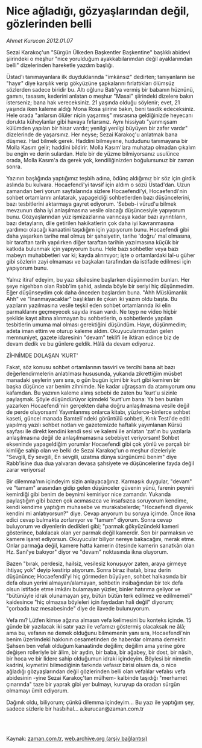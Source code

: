 # Nice ağladığı, gözyaşlarından değil, gözlerinden belli

*Ahmet Kurucan 2012.01.07*

<td class="columnist-detail">
<p>Sezai Karakoç'un "Sürgün Ülkeden Başkentler Başkentine" başlıklı abidevi şiirindeki o meşhur "nice yorulduğum ayakkabılarımdan değil ayaklarımdan belli" dizelerinden hareketle yazdım başlığı.</p>
<p>
<div id="haberMetinDiv">
<p>Üstad'ı tanımayanlara ilk duyduklarında "imkânsız" dedirten; tanıyanların ise "hayır" diye karşılık verip gökyüzüne şapkalarını fırlattıkları ölümsüz sözlerden sadece biridir bu. Altı oğlunu Batı'ya vermiş bir babanın hüznünü, gamını, tasasını, kederini anlatan o meşhur "Masal" şiirindeki dizelere bakın isterseniz; bana hak vereceksiniz. 21 yaşında olduğu söylenir; evet, 21 yaşında iken kaleme aldığı Mona Rosa şiirine bakın, beni tasdik edeceksiniz. Hele orada "anlarsın ölüler niçin yaşarmış" mısrasına geldiğinizde heyecanı dorukta küheylanlar gibi havaya fırlarsınız. Aynı hissiyatı "yanmışsam külümden yapılan bir hisar vardır; yenilgi yenilgi büyüyen bir zafer vardır" dizelerinde de yaşarsınız. Her neyse; Sezai Karakoç'u anlatmak bana düşmez. Had bilmek gerek. Haddini bilmeyene, hududunu tanımayana bir Molla Kasım gelir; haddini bildirir. Molla Kasım'lara muhatap olmadan çıkalım bu engin ve derin sulardan. Hele bir de yüzme bilmiyorsanız usulünce orada, Molla Kasım'a da gerek yok, kendiliğinizden boğulursunuz bir zaman sonra.
<p>Yazının başlığında yaptığımız teşbih adına, ödünç aldığımız bir söz için girdik aslında bu kulvara. Hocaefendi'yi tavsif için aldım o sözü Üstad'dan. Uzun zamandan beri yorum sayfalarında sizlere Hocaefendi'yi, Hocaefendi'nin sohbet ortamlarını anlatarak, yapageldiği sohbetlerden bazı düşüncelerini, bazı tesbitlerini aktarmaya gayret ediyorum. 'Sebeb-i vürud'u bilmek mevzunun daha iyi anlaşılmasına vesile olacağı düşüncesiyle yapıyorum bunu. Gözyaşlarından yüz işmizazlarına varıncaya kadar bazı ayrıntıların, bazı detayların, dile getirilen hakikatlerin çok daha iyi kavranmasına yardımcı olacağı kanaatini taşıdığım için yapıyorum bunu. Hocaefendi gibi daha yaşarken tarihe mal olmuş bir şahsiyetin, tarihe 'doğru' mal olmasına, bir taraftan tarih yapılırken diğer taraftan tarihin yazılmasına küçük bir katkıda bulunmak için yapıyorum bunu. Hele bazı sohbetler veya bazı mabeyn muhabbetleri var ki; kayda alınmıyor; işte o ortamlardaki lal-u güher gibi sözlerin zayi olmaması ve başkaları tarafından da istifade edilmesi için yapıyorum bunu.
<p>Yalnız itiraf edeyim, bu yazı silsilesine başlarken düşünmedim bunları. Her şeye nigehban olan Rabb'im şahid, aslında böyle bir seriyi hiç düşünmedim. Eğer düşünseydim çok daha önceden başlardım buna. "Ahh Müslümanlık Ahh" ve "İnanmayacaklar" başlıkları ile çıkan iki yazım oldu başta. Bu yazıların yazılmasına vesile teşkil eden sohbet ortamlarında iki elin parmaklarını geçmeyecek sayıda insan vardı. Ne teyp ne video hiçbir şekilde kayıt altına alınmayan bu sohbetlerin, o sohbetlerde yapılan tesbitlerin umuma mal olması gerektiğini düşündüm. Hayır, düşünmedim; adeta iman ettim ve oturup kaleme aldım. Okuyucularımızdan gelen memnuniyet, gazete idaresinin "devam" teklifi ile iktiran edince biz de devam dedik ve bu günlere geldik. Hâlâ da devam ediyoruz.
<p>ZİHNİMDE DOLAŞAN 'KURT'
<p>Fakat, söz konusu sohbet ortamlarının tasviri ve tercihi bana ait bazı değerlendirmelerin anlatılması hususunda, yukarıda zikrettiğim müsbet manadaki şeylerin yanı sıra, o gün bugün içimi bir kurt gibi kemiren bir başka düşünce var benim zihnimde. Ne kadar uğraşsam da atamıyorum onu kafamdan. Bu yazının kaleme alınış sebebi de zaten bu 'kurt'u sizinle paylaşmak. Şöyle düşündürüyor içimdeki 'kurt'um bana: Ya ben bunları yazarken Hocaefendi'nin gerçekten daha doğru anlaşılmasına vesile değil de perde oluyorsam! Yayımlanmış onlarca kitabı, yüzlerce-binlerce sohbet kaseti, güncel manada Bamteli'ndeki görüntülü sohbeti, Kırık Testi'de editi yapılmış yazılı sohbet notları ve gazetemizde haftalık yayımlanan Kürsü sayfası ile direkt kendini kendi sesi ve kalemi ile anlatan 'zat'ın bu yazılarla anlaşılmasına değil de anlaşılmamasına sebebiyet veriyorsam! Sohbet ekseninde yapageldiğim yorumlar Hocaefendi gibi çok yönlü ve parçalı bir kimliğe sahip olan ve belki de Sezai Karakoç'un o meşhur dizeleriyle "Sevgili, Ey sevgili, En sevgili, uzatma dünya sürgünümü benim" diye Rabb'isine dua dua yalvaran devasa şahsiyete ve düşüncelerine fayda değil zarar veriyorsa!
<p>Bir dilemma'nın içindeyim sizin anlayacağınız. Karmaşık duygular, "devam" ve "tamam" arasından gidip gelen düşünceler güvenin yünü, farenin peyniri kemirdiği gibi benim de beynimi kemiriyor nice zamandır. Yukarıda paylaştığım gibi bazen çok acımasızca ve insafsızca soruyorum kendime, kendi kendime yaptığım muhasebe ve murakabelerde; "Hocaefendi diyerek kendini mi anlatıyorsun?" diye. Cevap arıyorum bu soruya içimde. Önce ikna edici cevap bulmakta zorlanıyor ve "tamam" diyorum. Sonra cevap buluyorum ve diyenlerin dedikleri gibi; "parmak gökyüzündeki kameri gösterince, bakılacak olan yer parmak değil kamerdir. Sen bir parmaksın ve kamere işaret ediyorsun. Okuyucular biliyor nereye bakacağını, merak etme. Onlar parmağa değil, kamere hatta kamerin ötesinde kamerin sanatkârı olan Hz. Sani'ye bakıyor" diyor ve "devam" noktasında ikna oluyorum.
<p>Bazen "bırak, perdesiz, hailsiz, vesilesiz konuşuyor zaten, araya girmeye ihtiyaç yok" deyip kestirip atıyorum. Sonra biraz ihatalı, biraz derin düşününce; Hocaefendi'yi hiç görmeden büyüyen, sohbet halkasında bir defa olsun yerini almayan/alamayan, sohbetin insibağından bir tek defa olsun istifade etme imkânı bulamayan yüzler, binler hatırıma geliyor ve "bütünüyle idrak olunamayan şey, bütün bütün terk edilmez ve edilmemeli" kaidesince "hiç olmazsa böyleleri için faydadan hali değil" diyorum; "çorbada tuz mesabesinde" diye de ilavede bulunuyorum.
<p>Vefa mı? Lütfen kimse ağzına almasın vefa kelimesini bu konteks içinde. 15 günde bir yazılacak iki satır yazı ile vefamızı göstermiş olacaksak ne âlâ; ama bu, vefanın ne demek olduğunu bilmemenin yanı sıra, Hocaefendi'nin benim üzerimdeki hakkının cesametinden de haberdar olmama demektir. Şahsen ben vefalı olduğum kanaatinde değilim; değilim ama yerine göre değişen rolleriyle bir âlim, bir aydın, bir baba, bir ağabey, bir dost, bir nâsih, bir hoca ve bir lidere sahip olduğumun idraki içindeyim. Böylesi bir nimetin kadrini, kıymetini bilmediğinin farkında vefasız birisi olsam da, o nice ağladığı gözyaşlarından değil gözlerinden belli olan vefalılar vefalısı vefa abidesinin -yine Sezai Karakoç'tan mülhem- kalbinde taşıdığı "merhamet çınarında" taze bir yaprak gibi yer bulmayı, kuruyup da oradan sürgün olmamayı ümit ediyorum.
<p>Dağınık oldu, biliyorum; çünkü dilemma içindeyim... Bu yazı ile yaptığım şey, sadece sizlerle bir hasbıhal... a.kurucan@zaman.com.tr</p></p></p></p></p></p></p></p></p></div>
</p>


<p><br>
		 </br></p></td>

Kaynak: [zaman.com.tr](http://zaman.com.tr/yazar.do?yazino=1225469), [web.archive.org (arşiv bağlantısı)](http://web.archive.org/web/20120122083355/http://www.zaman.com.tr:80/yazar.do?yazino=1225469)
